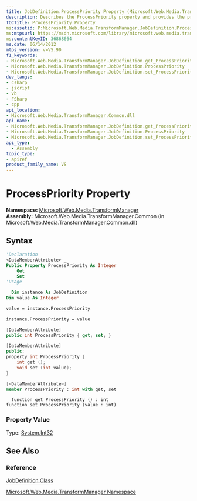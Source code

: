 ```yaml
---
title: JobDefinition.ProcessPriority Property (Microsoft.Web.Media.TransformManager)
description: Describes the ProcessPriority property and provides the property's namespace, assembly, syntax, property value, and additional references.
TOCTitle: ProcessPriority Property
ms:assetid: P:Microsoft.Web.Media.TransformManager.JobDefinition.ProcessPriority
ms:mtpsurl: https://msdn.microsoft.com/library/microsoft.web.media.transformmanager.jobdefinition.processpriority(v=VS.90)
ms:contentKeyID: 36868664
ms.date: 06/14/2012
mtps_version: v=VS.90
f1_keywords:
- Microsoft.Web.Media.TransformManager.JobDefinition.get_ProcessPriority
- Microsoft.Web.Media.TransformManager.JobDefinition.ProcessPriority
- Microsoft.Web.Media.TransformManager.JobDefinition.set_ProcessPriority
dev_langs:
- csharp
- jscript
- vb
- FSharp
- cpp
api_location:
- Microsoft.Web.Media.TransformManager.Common.dll
api_name:
- Microsoft.Web.Media.TransformManager.JobDefinition.get_ProcessPriority
- Microsoft.Web.Media.TransformManager.JobDefinition.ProcessPriority
- Microsoft.Web.Media.TransformManager.JobDefinition.set_ProcessPriority
api_type:
  - Assembly
topic_type:
- apiref
product_family_name: VS
---
```


# ProcessPriority Property

**Namespace:**  [Microsoft.Web.Media.TransformManager](microsoft-web-media-transformmanager-namespace.md)  
**Assembly:**  Microsoft.Web.Media.TransformManager.Common (in Microsoft.Web.Media.TransformManager.Common.dll)

## Syntax

```vb
'Declaration
<DataMemberAttribute> _
Public Property ProcessPriority As Integer
    Get
    Set
'Usage

  Dim instance As JobDefinition
Dim value As Integer

value = instance.ProcessPriority

instance.ProcessPriority = value
```

```csharp
[DataMemberAttribute]
public int ProcessPriority { get; set; }
```

```cpp
[DataMemberAttribute]
public:
property int ProcessPriority {
    int get ();
    void set (int value);
}
```

``` fsharp
[<DataMemberAttribute>]
member ProcessPriority : int with get, set
```

```jscript
  function get ProcessPriority () : int
function set ProcessPriority (value : int)
```

### Property Value

Type: [System.Int32](https://msdn.microsoft.com/library/td2s409d)  

## See Also

### Reference

[JobDefinition Class](jobdefinition-class-microsoft-web-media-transformmanager.md)

[Microsoft.Web.Media.TransformManager Namespace](microsoft-web-media-transformmanager-namespace.md)
